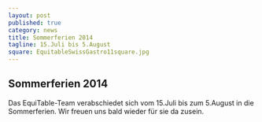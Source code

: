 ```yaml
---
layout: post
published: true
category: news
title: Sommerferien 2014
tagline: 15.Juli bis 5.August
square: EquitableSwissGastro11square.jpg
---
```

## Sommerferien 2014

Das EquiTable-Team verabschiedet sich vom 15.Juli bis zum 5.August in die Sommerferien.
Wir freuen uns bald wieder für sie da zusein.
